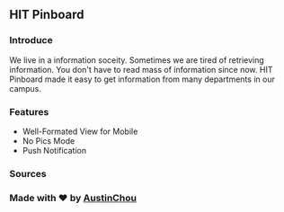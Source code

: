 ## HIT Pinboard

### Introduce

We live in a information soceity. Sometimes we are tired of retrieving information. You don't have to read mass of information since now. HIT Pinboard made it easy to get information from many departments in our campus.

### Features

- Well-Formated View for Mobile
- No Pics Mode
- Push Notification

### Sources



### Made with ♥︎ by [AustinChou](https://github.com/AustinChou)
